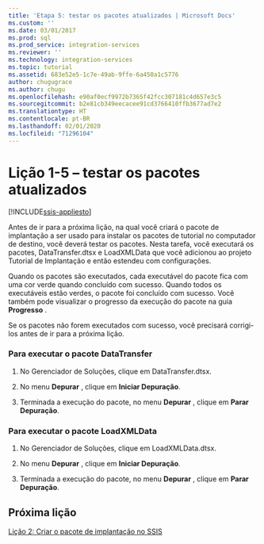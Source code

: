 ```yaml
---
title: 'Etapa 5: testar os pacotes atualizados | Microsoft Docs'
ms.custom: ''
ms.date: 03/01/2017
ms.prod: sql
ms.prod_service: integration-services
ms.reviewer: ''
ms.technology: integration-services
ms.topic: tutorial
ms.assetid: 683e52e5-1c7e-49ab-9ffe-6a450a1c5776
author: chugugrace
ms.author: chugu
ms.openlocfilehash: e90af0ecf9972b7365f42fcc307181c4d657e3c5
ms.sourcegitcommit: b2e81cb349eecacee91cd3766410ffb3677ad7e2
ms.translationtype: HT
ms.contentlocale: pt-BR
ms.lasthandoff: 02/01/2020
ms.locfileid: "71296104"
---
```

# <a name="lesson-1-5---testing-the-updated-packages"></a>Lição 1-5 – testar os pacotes atualizados

[!INCLUDE[ssis-appliesto](../includes/ssis-appliesto-ssvrpluslinux-asdb-asdw-xxx.md)]


Antes de ir para a próxima lição, na qual você criará o pacote de implantação a ser usado para instalar os pacotes de tutorial no computador de destino, você deverá testar os pacotes. Nesta tarefa, você executará os pacotes, DataTransfer.dtsx e LoadXMLData que você adicionou ao projeto Tutorial de Implantação e então estendeu com configurações.  
  
Quando os pacotes são executados, cada executável do pacote fica com uma cor verde quando concluído com sucesso. Quando todos os executáveis estão verdes, o pacote foi concluído com sucesso. Você também pode visualizar o progresso da execução do pacote na guia **Progresso** .  
  
Se os pacotes não forem executados com sucesso, você precisará corrigi-los antes de ir para a próxima lição.  
  
### <a name="to-run-the-datatransfer-package"></a>Para executar o pacote DataTransfer  
  
1.  No Gerenciador de Soluções, clique em DataTransfer.dtsx.  
  
2.  No menu **Depurar** , clique em **Iniciar Depuração**.  
  
3.  Terminada a execução do pacote, no menu **Depurar** , clique em **Parar Depuração**.  
  
### <a name="to-run-the-loadxmldata-package"></a>Para executar o pacote LoadXMLData  
  
1.  No Gerenciador de Soluções, clique em LoadXMLData.dtsx.  
  
2.  No menu **Depurar** , clique em **Iniciar Depuração**.  
  
3.  Terminada a execução do pacote, no menu **Depurar** , clique em **Parar Depuração**.  
  
## <a name="next-lesson"></a>Próxima lição  
[Lição 2: Criar o pacote de implantação no SSIS](../integration-services/lesson-2-create-the-deployment-bundle-in-ssis.md)  
  
  
  
